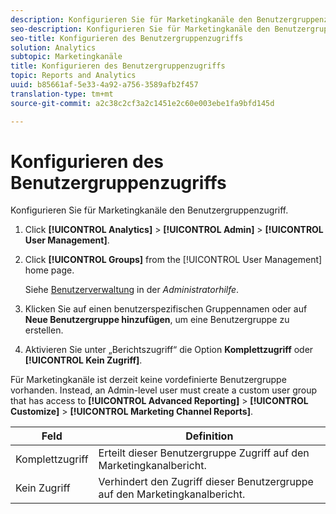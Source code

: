 ```yaml
---
description: Konfigurieren Sie für Marketingkanäle den Benutzergruppenzugriff.
seo-description: Konfigurieren Sie für Marketingkanäle den Benutzergruppenzugriff.
seo-title: Konfigurieren des Benutzergruppenzugriffs
solution: Analytics
subtopic: Marketingkanäle
title: Konfigurieren des Benutzergruppenzugriffs
topic: Reports and Analytics
uuid: b85661af-5e33-4a92-a756-3589afb2f457
translation-type: tm+mt
source-git-commit: a2c38c2cf3a2c1451e2c60e003ebe1fa9bfd145d

---
```



# Konfigurieren des Benutzergruppenzugriffs

Konfigurieren Sie für Marketingkanäle den Benutzergruppenzugriff.

1. Click **[!UICONTROL Analytics]** &gt; **[!UICONTROL Admin]** &gt; **[!UICONTROL User Management]**.
1. Click **[!UICONTROL Groups]** from the [!UICONTROL User Management] home page.

   Siehe [Benutzerverwaltung](https://marketing.adobe.com/resources/help/en_US/reference/user_management.html) in der *Administratorhilfe*.

1. Klicken Sie auf einen benutzerspezifischen Gruppennamen oder auf **Neue Benutzergruppe hinzufügen**, um eine Benutzergruppe zu erstellen.
1. Aktivieren Sie unter „Berichtszugriff“ die Option **Komplettzugriff** oder **[!UICONTROL Kein Zugriff]**.

Für Marketingkanäle ist derzeit keine vordefinierte Benutzergruppe vorhanden. Instead, an Admin-level user must create a custom user group that has access to **[!UICONTROL Advanced Reporting]** &gt; **[!UICONTROL Customize]** &gt; **[!UICONTROL Marketing Channel Reports]**.

| Feld | Definition |
|--- |--- |
| Komplettzugriff | Erteilt dieser Benutzergruppe Zugriff auf den Marketingkanalbericht. |
| Kein Zugriff | Verhindert den Zugriff dieser Benutzergruppe auf den Marketingkanalbericht. |

